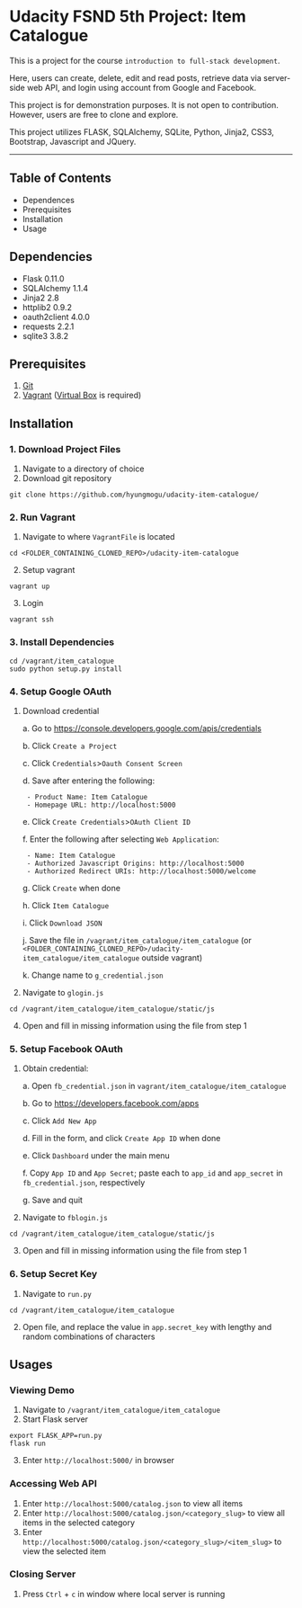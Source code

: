 # Udacity FSND 5th Project: Item Catalogue

This is a project for the course `introduction to full-stack development`.

Here, users can create, delete, edit and read posts, retrieve data via server-side web API, and login using account from Google and Facebook.

This project is for demonstration purposes. It is not open to contribution. However, users are free to clone and explore.

This project utilizes FLASK, SQLAlchemy, SQLite, Python, Jinja2, CSS3, Bootstrap, Javascript and JQuery.

---

## Table of Contents
* Dependences
* Prerequisites
* Installation
* Usage

## Dependencies
- Flask 0.11.0
- SQLAlchemy 1.1.4
- Jinja2 2.8
- httplib2 0.9.2
- oauth2client 4.0.0
- requests 2.2.1
- sqlite3 3.8.2

## Prerequisites
1. [Git](https://www.atlassian.com/git/tutorials/install-git)
2. [Vagrant](https://www.vagrantup.com/downloads.html) ([Virtual Box](https://www.virtualbox.org/) is required)

## Installation
### 1. Download Project Files

1. Navigate to a directory of choice
2. Download git repository
```
git clone https://github.com/hyungmogu/udacity-item-catalogue/
```

### 2. Run Vagrant

1. Navigate to where `VagrantFile` is located
```
cd <FOLDER_CONTAINING_CLONED_REPO>/udacity-item-catalogue
```
2. Setup vagrant
```
vagrant up
```
3. Login
```
vagrant ssh
```

### 3. Install Dependencies
```
cd /vagrant/item_catalogue
sudo python setup.py install
```

### 4. Setup Google OAuth

1. Download credential

   a. Go to https://console.developers.google.com/apis/credentials

   b. Click `Create a Project`

   c. Click `Credentials`>`Oauth Consent Screen`

   d. Save after entering the following:

        - Product Name: Item Catalogue
        - Homepage URL: http://localhost:5000

   e. Click `Create Credentials`>`OAuth Client ID`

   f. Enter the following after selecting `Web Application`:

        - Name: Item Catalogue
        - Authorized Javascript Origins: http://localhost:5000
        - Authorized Redirect URIs: http://localhost:5000/welcome

   g. Click `Create` when done

   h. Click `Item Catalogue`

   i. Click `Download JSON`

   j. Save the file in `/vagrant/item_catalogue/item_catalogue` (or `<FOLDER_CONTAINING_CLONED_REPO>/udacity-item_catalogue/item_catalogue` outside vagrant)

   k. Change name to `g_credential.json`

3. Navigate to `glogin.js`
```
cd /vagrant/item_catalogue/item_catalogue/static/js
```
4. Open and fill in missing information using the file from step 1

### 5. Setup Facebook OAuth

1. Obtain credential:

   a. Open `fb_credential.json` in `vagrant/item_catalogue/item_catalogue`

   b. Go to https://developers.facebook.com/apps

   c. Click `Add New App`

   d. Fill in the form, and click `Create App ID` when done

   e. Click `Dashboard` under the main menu

   f. Copy `App ID` and `App Secret`; paste each to `app_id` and `app_secret` in `fb_credential.json`, respectively

   g. Save and quit

2. Navigate to `fblogin.js`
```
cd /vagrant/item_catalogue/item_catalogue/static/js
```
3. Open and fill in missing information using the file from step 1

### 6. Setup Secret Key

1. Navigate to `run.py`
```
cd /vagrant/item_catalogue/item_catalogue
```

2. Open file, and replace the value in `app.secret_key` with lengthy and random combinations of characters

## Usages

### Viewing Demo
1. Navigate to `/vagrant/item_catalogue/item_catalogue`
2. Start Flask server
```
export FLASK_APP=run.py
flask run
```
3. Enter `http://localhost:5000/` in browser

### Accessing Web API
1. Enter `http://localhost:5000/catalog.json` to view all items
2. Enter `http://localhost:5000/catalog.json/<category_slug>` to view all items in the selected category
3. Enter `http://localhost:5000/catalog.json/<category_slug>/<item_slug>` to view the selected item

### Closing Server

1. Press `Ctrl` + `c` in window where local server is running
